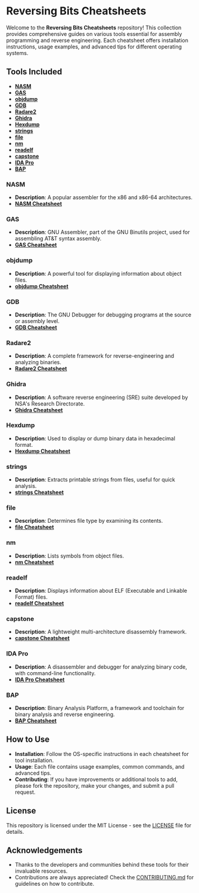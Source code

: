 # Reversing Bits Cheatsheets

Welcome to the **Reversing Bits Cheatsheets** repository! This collection provides comprehensive guides on various tools essential for assembly programming and reverse engineering. Each cheatsheet offers installation instructions, usage examples, and advanced tips for different operating systems.

## Tools Included

- **[NASM](#nasm)**
- **[GAS](#gas)**
- **[objdump](#objdump)**
- **[GDB](#gdb)**
- **[Radare2](#radare2)**
- **[Ghidra](#ghidra)**
- **[Hexdump](#hexdump)**
- **[strings](#strings)**
- **[file](#file)**
- **[nm](#nm)**
- **[readelf](#readelf)**
- **[capstone](#capstone)**
- **[IDA Pro](#ida-pro)**
- **[BAP](#bap)**

### NASM
- **Description**: A popular assembler for the x86 and x86-64 architectures.
- **[NASM Cheatsheet](https://github.com/mohitmishra786/reversingBits/blob/main/nasm.md)**

### GAS
- **Description**: GNU Assembler, part of the GNU Binutils project, used for assembling AT&T syntax assembly.
- **[GAS Cheatsheet](https://github.com/mohitmishra786/reversingBits/blob/main/gas.md)**

### objdump
- **Description**: A powerful tool for displaying information about object files.
- **[objdump Cheatsheet](https://github.com/mohitmishra786/reversingBits/blob/main/objdump.md)**

### GDB
- **Description**: The GNU Debugger for debugging programs at the source or assembly level.
- **[GDB Cheatsheet](https://github.com/mohitmishra786/reversingBits/blob/main/gdb.md)**

### Radare2
- **Description**: A complete framework for reverse-engineering and analyzing binaries.
- **[Radare2 Cheatsheet](https://github.com/mohitmishra786/reversingBits/blob/main/radare2.md)**

### Ghidra
- **Description**: A software reverse engineering (SRE) suite developed by NSA's Research Directorate.
- **[Ghidra Cheatsheet](https://github.com/mohitmishra786/reversingBits/blob/main/ghidra.md)**

### Hexdump
- **Description**: Used to display or dump binary data in hexadecimal format.
- **[Hexdump Cheatsheet](https://github.com/mohitmishra786/reversingBits/blob/main/hexdump.md)**

### strings
- **Description**: Extracts printable strings from files, useful for quick analysis.
- **[strings Cheatsheet](https://github.com/mohitmishra786/reversingBits/blob/main/strings.md)**

### file
- **Description**: Determines file type by examining its contents.
- **[file Cheatsheet](https://github.com/mohitmishra786/reversingBits/blob/main/file.md)**

### nm
- **Description**: Lists symbols from object files.
- **[nm Cheatsheet](https://github.com/mohitmishra786/reversingBits/blob/main/nm.md)**

### readelf
- **Description**: Displays information about ELF (Executable and Linkable Format) files.
- **[readelf Cheatsheet](https://github.com/mohitmishra786/reversingBits/blob/main/readelf.md)**

### capstone
- **Description**: A lightweight multi-architecture disassembly framework.
- **[capstone Cheatsheet](https://github.com/mohitmishra786/reversingBits/blob/main/capstone.md)**

### IDA Pro
- **Description**: A disassembler and debugger for analyzing binary code, with command-line functionality.
- **[IDA Pro Cheatsheet](https://github.com/mohitmishra786/reversingBits/blob/main/idapro.md)**

### BAP
- **Description**: Binary Analysis Platform, a framework and toolchain for binary analysis and reverse engineering.
- **[BAP Cheatsheet](https://github.com/mohitmishra786/reversingBits/blob/main/bap.md)**

## How to Use

- **Installation**: Follow the OS-specific instructions in each cheatsheet for tool installation.
- **Usage**: Each file contains usage examples, common commands, and advanced tips.
- **Contributing**: If you have improvements or additional tools to add, please fork the repository, make your changes, and submit a pull request.

## License

This repository is licensed under the MIT License - see the [LICENSE](LICENSE) file for details.

## Acknowledgements

- Thanks to the developers and communities behind these tools for their invaluable resources.
- Contributions are always appreciated! Check the [CONTRIBUTING.md](CONTRIBUTING.md) for guidelines on how to contribute.
